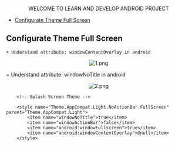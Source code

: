 <p align="center">WELCOME TO LEARN AND DEVELOP ANDROID PROJECT</p>

- [Configurate Theme Full Screen](#configurate-theme-full-screen)

## Configurate Theme Full Screen
    + Understand attribute: windowContentOverlay in android
<p align="center">
    <image src="https://github.com/danisluis7/Build-Project-One-MVP/blob/master/1.png" alt="1.png"/>
</p>
    + Understand attribute: windowNoTitle in android
<p align="center">
    <image src="https://github.com/danisluis7/Build-Project-One-MVP/blob/master/2.png" alt="2.png"/>
</p>

        <!-- Splash Screen Theme -->

        <style name="Theme.AppCompat.Light.NoActionBar.FullScreen" parent="Theme.AppCompat.Light">
            <item name="windowNoTitle">true</item>
            <item name="windowActionBar">false</item>
            <item name="android:windowFullscreen">true</item>
            <item name="android:windowContentOverlay">@null</item>
        </style>